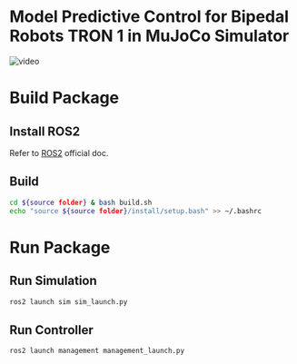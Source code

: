 # Model Predictive Control for Bipedal Robots TRON 1 in MuJoCo Simulator
![video](./video.gif)
# Build Package
## Install ROS2 
Refer to [ROS2](https://ros.org/) official doc.

## Build

```bash
cd ${source folder} & bash build.sh
echo "source ${source folder}/install/setup.bash" >> ~/.bashrc
```

# Run Package
## Run Simulation
```bash
ros2 launch sim sim_launch.py 
```

## Run Controller
```bash
ros2 launch management management_launch.py 
```






